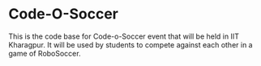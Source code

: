 Code-O-Soccer
===========

This is the code base for Code-o-Soccer event that will be held in IIT Kharagpur. It will be used by students to compete against each other in a game of RoboSoccer.
